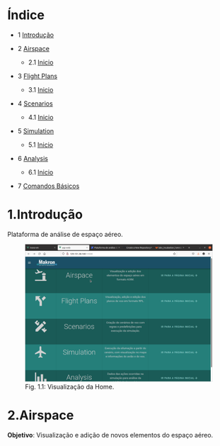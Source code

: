 # <a name="index"></a> Índice

* 1 [Introdução](#intro) 

* 2 [Airspace](#airspace)

  * 2.1 [Inicio](#homeairspace)
  
* 3 [Flight Plans](#flightplans)

  * 3.1 [Inicio](#homeflightplans)

* 4 [Scenarios](#scenarios)

  * 4.1 [Inicio](#homescenarios)

* 5 [Simulation](#simulation)

  * 5.1 [Inicio](#homesimulation)

* 6 [Analysis](#analysis)
  
  * 6.1 [Inicio](#homeanalysis)

* 7 [Comandos Básicos](#basicCommands)

# <a name="intro"></a> 1.Introdução


Plataforma de análise de espaço aéreo.

<figure id="figViewHome">
	<img src="Figuras-aapweb/view_home.png" alt="Visualização da Home" title="Visualização da Home" width="800">
	<figcaption>Fig. 1.1: Visualização da Home. </figcaption>
</figure>

# <a name="airspace"></a> 2.Airspace

**Objetivo**: Visualização e adição de novos elementos do espaço aéreo.
